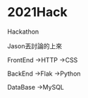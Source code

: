 # 2021Hack
Hackathon

Jason丟討論的上來


FrontEnd
->HTTP
->CSS   

BackEnd
->Flak
->Python

DataBase
->MySQL

